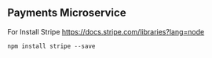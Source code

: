 ## Payments Microservice


For Install Stripe
https://docs.stripe.com/libraries?lang=node
```
npm install stripe --save
```